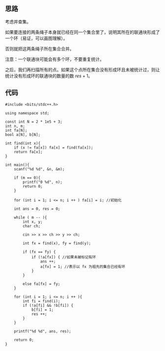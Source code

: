 ## 思路
考虑并查集。

如果要连接的两条绳子本身就已经在同一个集合里了，说明其所在的联通块形成了一个环（易证，可以画图理解）。

否则就把这两条绳子所在集合合并。

注意：一个联通块可能会有多个环，不要重复统计。

之后，我们再扫描所有的点。如果这个点所在集合没有形成环且未被统计过，则让统计没有形成环的联通块的数量的数 $res + 1$。

## 代码
```
#include <bits/stdc++.h>

using namespace std;

const int N = 2 * 1e5 + 3;
int n, m;
int fa[N];
bool a[N], b[N];

int find(int x){
    if (x != fa[x]) fa[x] = find(fa[x]);
    return fa[x];
}

int main(){
    scanf("%d %d", &n, &m);
    
    if (m == 0){
        printf("0 %d", n);
        return 0;
    }
    
    for (int i = 1; i <= n; i ++ ) fa[i] = i; //初始化
    
    int ans = 0, res = 0; 
    
    while ( m -- ){
        int x, y;
        char ch;
        
        cin >> x >> ch >> y >> ch;
        
        int fx = find(x), fy = find(y);
        
        if (fx == fy) {
            if (!a[fx]) { //如果未被标记有环
                ans ++;
                a[fx] = 1; //表示以 fx 为祖先的集合已经有环
            }
        }
        
        else fa[fx] = fy;
    }
    
    for (int i = 1; i <= n; i ++ ){
        int fi = find(i);
        if (!a[fi] && !b[fi]) { 
            b[fi] = 1;
            res ++;
        }
    }
    
    printf("%d %d", ans, res);
    
    return 0;
}
```